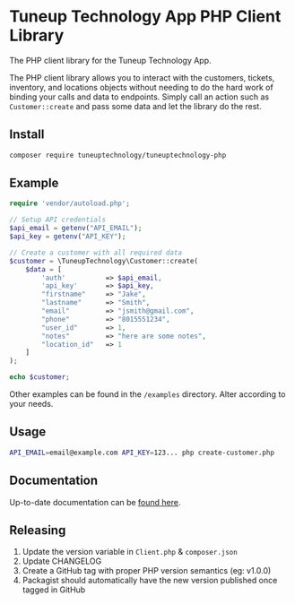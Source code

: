 # Tuneup Technology App PHP Client Library

The PHP client library for the Tuneup Technology App.

The PHP client library allows you to interact with the customers, tickets, inventory, and locations objects without needing to do the hard work of binding your calls and data to endpoints. Simply call an action such as `Customer::create` and pass some data and let the library do the rest.

## Install

```bash
composer require tuneuptechnology/tuneuptechnology-php
```

## Example

```php
require 'vendor/autoload.php';

// Setup API credentials
$api_email = getenv("API_EMAIL");
$api_key = getenv("API_KEY");

// Create a customer with all required data
$customer = \TuneupTechnology\Customer::create(
    $data = [
        'auth'          => $api_email,
        'api_key'       => $api_key,
        "firstname"     => "Jake",
        "lastname"      => "Smith",
        "email"         => "jsmith@gmail.com",
        "phone"         => "8015551234",
        "user_id"       => 1,
        "notes"         => "here are some notes",
        "location_id"   => 1
    ]
);

echo $customer;
```

Other examples can be found in the `/examples` directory. Alter according to your needs.

## Usage

```bash
API_EMAIL=email@example.com API_KEY=123... php create-customer.php
```

## Documentation

Up-to-date documentation can be [found here](https://app.tuneuptechnology.com/docs/api).

## Releasing

1. Update the version variable in `Client.php` & `composer.json`
1. Update CHANGELOG
1. Create a GitHub tag with proper PHP version semantics (eg: v1.0.0)
1. Packagist should automatically have the new version published once tagged in GitHub
